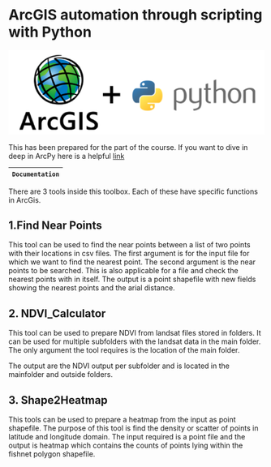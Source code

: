 
# ArcGIS automation through scripting with Python
![Banner Image](banner.png)

This has been prepared for the part of the course. If you want to dive in deep in ArcPy
here is a helpful [link](https://pro.arcgis.com/en/pro-app/)



| **`Documentation`** |
|-----------------|

There are 3 tools inside this toolbox. Each of these have specific functions in ArcGis.

## 1.Find Near Points
This tool can be used to find the near points between a list of two points with their locations in  csv files.
The first argument is for the input file for which we want to find the nearest point. The second argument is the near points to be searched. This is also applicable for a file and check the nearest points with in itself.
The output is a point shapefile with new fields showing the nearest points and the arial distance.

## 2. NDVI_Calculator
This tool can be used to prepare NDVI from landsat files stored in folders.
It can be used for multiple subfolders with the landsat data in the main folder.
The only argument the tool requires is the location of the main folder.

The output are the NDVI output per subfolder and is located in the mainfolder and outside folders.

## 3. Shape2Heatmap

This tools can be used to prepare a heatmap from the input as point shapefile.
The purpose of this tool is find the density or scatter of points in latitude and longitude domain.
The input required is a point file and the output is heatmap which contains the counts of points lying within the fishnet polygon shapefile.



